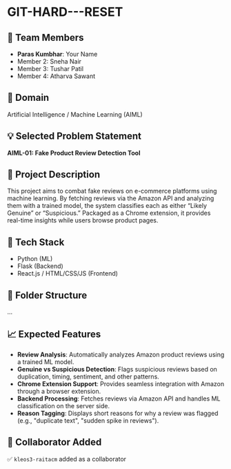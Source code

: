 # GIT-HARD---RESET

## 👥 Team Members
- **Paras Kumbhar**: Your Name
- Member 2: Sneha Nair
- Member 3: Tushar Patil
- Member 4: Atharva Sawant

## 🧠 Domain
Artificial Intelligence / Machine Learning (AIML)

## 💡 Selected Problem Statement
**AIML-01: Fake Product Review Detection Tool**  

## 📌 Project Description
This project aims to combat fake reviews on e-commerce platforms using machine learning. By fetching reviews via the Amazon API and analyzing them with a trained model, the system classifies each as either “Likely Genuine” or “Suspicious.” Packaged as a Chrome extension, it provides real-time insights while users browse product pages.
## 🚀 Tech Stack
- Python (ML)
- Flask (Backend)
- React.js / HTML/CSS/JS (Frontend)

## 📂 Folder Structure
...

## 📈 Expected Features
- **Review Analysis**: Automatically analyzes Amazon product reviews using a trained ML model.  
- **Genuine vs Suspicious Detection**: Flags suspicious reviews based on duplication, timing, sentiment, and other patterns.  
- **Chrome Extension Support**: Provides seamless integration with Amazon through a browser extension.  
- **Backend Processing**: Fetches reviews via Amazon API and handles ML classification on the server side.  
- **Reason Tagging**: Displays short reasons for why a review was flagged (e.g., "duplicate text", "sudden spike in reviews").  

## 📎 Collaborator Added
✅ `kleos3-raitacm` added as a collaborator
